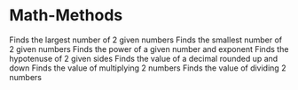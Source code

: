 # Math-Methods
 
Finds the largest number of 2 given numbers
Finds the smallest number of 2 given numbers
Finds the power of a given number and exponent
Finds the hypotenuse of 2 given sides
Finds the value of a decimal rounded up and down
Finds the value of multiplying 2 numbers
Finds the value of dividing 2 numbers
